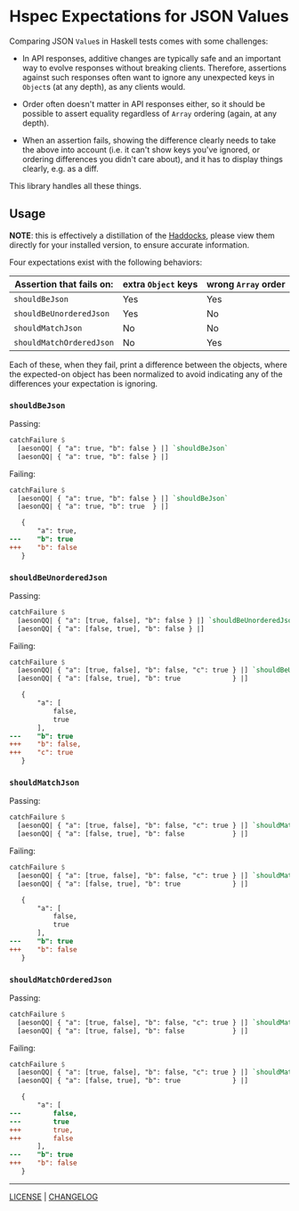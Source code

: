# Hspec Expectations for JSON Values

Comparing JSON `Value`s in Haskell tests comes with some challenges:

- In API responses, additive changes are typically safe and an important way to
  evolve responses without breaking clients. Therefore, assertions against such
  responses often want to ignore any unexpected keys in `Object`s (at any
  depth), as any clients would.

- Order often doesn't matter in API responses either, so it should be possible
  to assert equality regardless of `Array` ordering (again, at any depth).

- When an assertion fails, showing the difference clearly needs to take the
  above into account (i.e. it can't show keys you've ignored, or ordering
  differences you didn't care about), and it has to display things clearly, e.g.
  as a diff.

This library handles all these things.

## Usage

**NOTE**: this is effectively a distillation of the [Haddocks](#TODO), please
view them directly for your installed version, to ensure accurate information.

Four expectations exist with the following behaviors:

| Assertion that **fails** on: | extra `Object` keys | wrong `Array` order |
| --- | --- | --- |
| `shouldBeJson` | Yes | Yes |
| `shouldBeUnorderedJson` | Yes | No |
| `shouldMatchJson` | No | No |
| `shouldMatchOrderedJson` | No | Yes |

Each of these, when they fail, print a difference between the objects, where the
expected-on object has been normalized to avoid indicating any of the
differences your expectation is ignoring.

### `shouldBeJson`

Passing:

```hs
catchFailure $
  [aesonQQ| { "a": true, "b": false } |] `shouldBeJson`
  [aesonQQ| { "a": true, "b": false } |]
```

Failing:

```hs
catchFailure $
  [aesonQQ| { "a": true, "b": false } |] `shouldBeJson`
  [aesonQQ| { "a": true, "b": true  } |]
```

```diff
   {
       "a": true,
---    "b": true
+++    "b": false
   }
```

### `shouldBeUnorderedJson`

Passing:

```hs
catchFailure $
  [aesonQQ| { "a": [true, false], "b": false } |] `shouldBeUnorderedJson`
  [aesonQQ| { "a": [false, true], "b": false } |]
```

Failing:

```hs
catchFailure $
  [aesonQQ| { "a": [true, false], "b": false, "c": true } |] `shouldBeUnorderedJson`
  [aesonQQ| { "a": [false, true], "b": true             } |]
```

```diff
   {
       "a": [
           false,
           true
       ],
---    "b": true
+++    "b": false,
+++    "c": true
   }
```

### `shouldMatchJson`

Passing:

```hs
catchFailure $
  [aesonQQ| { "a": [true, false], "b": false, "c": true } |] `shouldMatchJson`
  [aesonQQ| { "a": [false, true], "b": false            } |]
```

Failing:

```hs
catchFailure $
  [aesonQQ| { "a": [true, false], "b": false, "c": true } |] `shouldMatchJson`
  [aesonQQ| { "a": [false, true], "b": true             } |]
```

```diff
   {
       "a": [
           false,
           true
       ],
---    "b": true
+++    "b": false
   }
```

### `shouldMatchOrderedJson`

Passing:

```hs
catchFailure $
  [aesonQQ| { "a": [true, false], "b": false, "c": true } |] `shouldMatchOrderedJson`
  [aesonQQ| { "a": [true, false], "b": false            } |]
```

Failing:

```hs
catchFailure $
  [aesonQQ| { "a": [true, false], "b": false, "c": true } |] `shouldMatchOrderedJson`
  [aesonQQ| { "a": [false, true], "b": true             } |]
```

```diff
   {
       "a": [
---        false,
---        true
+++        true,
+++        false
       ],
---    "b": true
+++    "b": false
   }
```

---

[LICENSE](./LICENSE) | [CHANGELOG](./CHANGELOG.md)
